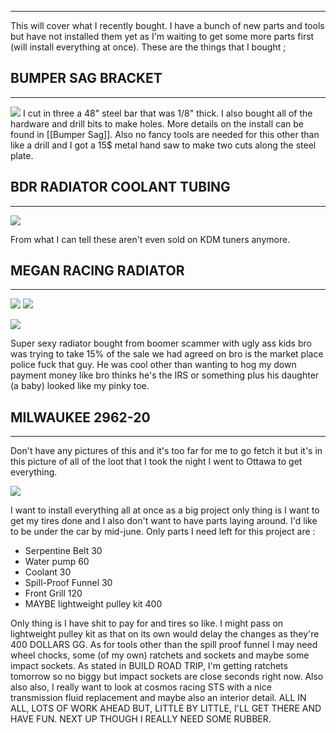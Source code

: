 
---

This will cover what I recently bought. I have a bunch of new parts and tools but have not installed them yet as I'm waiting to get some more parts first (will install everything at once). These are the things that I bought ;

## BUMPER SAG BRACKET
---

![](/IMAGES/WIN_20250416_17_16_59_Pro.jpg)
I cut in three a 48" steel bar that was 1/8" thick. I also bought all of the hardware and drill bits to make holes. More details on the install can be found in [[Bumper Sag]]. Also no fancy tools are needed for this other than like a drill and I got a 15$ metal hand saw to make two cuts along the steel plate.

## BDR RADIATOR COOLANT TUBING
---

![](../../IMAGES/IMG_1647.jpeg)

From what I can tell these aren't even sold on KDM tuners anymore.

## MEGAN RACING RADIATOR
---

![](../../IMAGES/IMG_1649.jpeg)
![](../../IMAGES/IMG_1648.jpeg)

![](../../IMAGES/IMG_1646.jpeg)

Super sexy radiator bought from boomer scammer with ugly ass kids bro was trying to take 15% of the sale we had agreed on bro is the market place police fuck that guy. He was cool other than wanting to hog my down payment money like bro thinks he's the IRS or something plus his daughter (a baby) looked like my pinky toe. 


## MILWAUKEE 2962-20
---

Don't have any pictures of this and it's too far for me to go fetch it but it's in this picture of all of the loot that I took the night I went to Ottawa to get everything. 

![](../../IMAGES/IMG_1637.jpeg)


I want to install everything all at once as a big project only thing is I want to get my tires done and I also don't want to have parts laying around. I'd like to be under the car by mid-june. Only parts I need left for this project are :

- Serpentine Belt 30
- Water pump 60
- Coolant 30
- Spill-Proof Funnel 30
- Front Grill 120
- MAYBE lightweight pulley kit 400

Only thing is I have shit to pay for and tires so like. I might pass on lightweight pulley kit as that on its own would delay the changes as they're 400 DOLLARS GG. As for tools other than the spill proof funnel I may need wheel chocks, some (of my own) ratchets and sockets and maybe some impact sockets. As stated in BUILD ROAD TRIP, I'm getting ratchets tomorrow so no biggy but impact sockets are close seconds right now. Also also also, I really want to look at cosmos racing STS with a nice transmission fluid replacement and maybe also an interior detail. ALL IN ALL, LOTS OF WORK AHEAD BUT, LITTLE BY LITTLE, I'LL GET THERE AND HAVE FUN. NEXT UP THOUGH I REALLY NEED SOME RUBBER.
